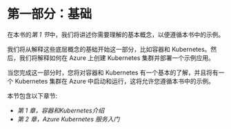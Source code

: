 # 第一部分：基础

在本书的*第 1 节*中，我们将讲述你需要理解的基本概念，以便遵循本书中的示例。

我们将从解释这些底层概念的基础开始这一部分，比如容器和 Kubernetes。然后，我们将解释如何在 Azure 上创建 Kubernetes 集群并部署一个示例应用。

当您完成这一部分时，您将对容器和 Kubernetes 有一个基本的了解，并且将有一个 Kubernetes 集群在 Azure 中启动和运行，这将允许您遵循本书中的示例。

本节包含以下章节:

*   *第 1 章，容器和Kubernetes介绍*
*   *第 2 章，Azure Kubernetes 服务入门*